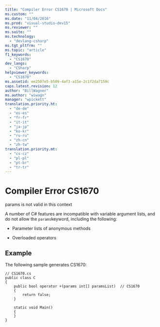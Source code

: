 ```yaml
---
title: "Compiler Error CS1670 | Microsoft Docs"
ms.custom: ""
ms.date: "11/04/2016"
ms.prod: "visual-studio-dev15"
ms.reviewer: ""
ms.suite: ""
ms.technology: 
  - "devlang-csharp"
ms.tgt_pltfrm: ""
ms.topic: "article"
f1_keywords: 
  - "CS1670"
dev_langs: 
  - "CSharp"
helpviewer_keywords: 
  - "CS1670"
ms.assetid: ee2507e5-b509-4af3-a15e-2c1f2da7159c
caps.latest.revision: 12
author: "BillWagner"
ms.author: "wiwagn"
manager: "wpickett"
translation.priority.ht: 
  - "de-de"
  - "es-es"
  - "fr-fr"
  - "it-it"
  - "ja-jp"
  - "ko-kr"
  - "ru-ru"
  - "zh-cn"
  - "zh-tw"
translation.priority.mt: 
  - "cs-cz"
  - "pl-pl"
  - "pt-br"
  - "tr-tr"
---
```

# Compiler Error CS1670
params is not valid in this context  
  
 A number of C# features are incompatible with variable argument lists, and do not allow the `params`keyword, including the following:  
  
-   Parameter lists of anonymous methods  
  
-   Overloaded operators  
  
## Example  
 The following sample generates CS1670:  
  
```  
// CS1670.cs  
public class C  
{  
    public bool operator +(params int[] paramsList)  // CS1670  
    {  
        return false;  
    }  
  
    static void Main()  
    {  
    }  
}  
```